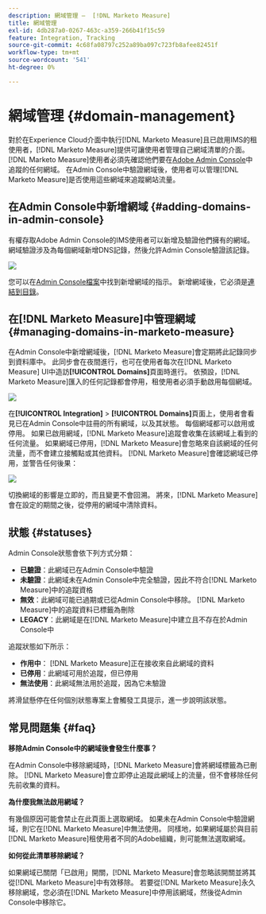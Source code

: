 ```yaml
---
description: 網域管理 —  [!DNL Marketo Measure]
title: 網域管理
exl-id: 4db287a0-0267-463c-a359-266b41f15c59
feature: Integration, Tracking
source-git-commit: 4c68fa08797c252a89ba097c723fb8afee82451f
workflow-type: tm+mt
source-wordcount: '541'
ht-degree: 0%

---
```


# 網域管理 {#domain-management}

對於在Experience Cloud介面中執行[!DNL Marketo Measure]且已啟用IMS的租使用者，[!DNL Marketo Measure]提供可讓使用者管理自己網域清單的介面。 [!DNL Marketo Measure]使用者必須先確認他們要在[Adobe Admin Console](https://adminconsole.adobe.com/)中追蹤的任何網域。 在Admin Console中驗證網域後，使用者可以管理[!DNL Marketo Measure]是否使用這些網域來追蹤網站流量。

## 在Admin Console中新增網域 {#adding-domains-in-admin-console}

有權存取Adobe Admin Console的IMS使用者可以新增及驗證他們擁有的網域。 網域驗證涉及為每個網域新增DNS記錄，然後允許Admin Console驗證該記錄。

![](assets/domain-management-1.png)

您可以在[Admin Console檔案](https://helpx.adobe.com/tw/enterprise/using/add-domains-directories.html)中找到新增網域的指示。 新增網域後，它必須是[連結到目錄](https://helpx.adobe.com/tw/enterprise/using/add-domains-directories.html#link-domains-to-directoies)。

## 在[!DNL Marketo Measure]中管理網域 {#managing-domains-in-marketo-measure}

在Admin Console中新增網域後，[!DNL Marketo Measure]會定期將此記錄同步到資料庫中。 此同步會在夜間進行，也可在使用者每次在[!DNL Marketo Measure] UI中造訪&#x200B;**[!UICONTROL Domains]**&#x200B;頁面時進行。 依預設，[!DNL Marketo Measure]匯入的任何記錄都會停用，租使用者必須手動啟用每個網域。

![](assets/domain-management-2.png)

在&#x200B;**[!UICONTROL Integration]** > **[!UICONTROL Domains]**&#x200B;頁面上，使用者會看見已在Admin Console中註冊的所有網域，以及其狀態。 每個網域都可以啟用或停用。 如果已啟用網域，[!DNL Marketo Measure]追蹤會收集在該網域上看到的任何流量。 如果網域已停用，[!DNL Marketo Measure]會忽略來自該網域的任何流量，而不會建立接觸點或其他資料。 [!DNL Marketo Measure]會確認網域已停用，並警告任何後果：

![](assets/domain-management-3.png)

切換網域的影響是立即的，而且變更不會回溯。 將來，[!DNL Marketo Measure]會在設定的期間之後，從停用的網域中清除資料。

## 狀態 {#statuses}

Admin Console狀態會依下列方式分類：

* **已驗證**：此網域已在Admin Console中驗證
* **未驗證**：此網域未在Admin Console中完全驗證，因此不符合[!DNL Marketo Measure]中的追蹤資格
* **無效**：此網域可能已過期或已從Admin Console中移除。 [!DNL Marketo Measure]中的追蹤資料已標籤為刪除
* **LEGACY**：此網域是在[!DNL Marketo Measure]中建立且不存在於Admin Console中

追蹤狀態如下所示：

* **作用中**： [!DNL Marketo Measure]正在接收來自此網域的資料
* **已停用**：此網域可用於追蹤，但已停用
* **無法使用**：此網域無法用於追蹤，因為它未驗證

將滑鼠懸停在任何個別狀態專案上會觸發工具提示，進一步說明該狀態。

## 常見問題集 {#faq}

**移除Admin Console中的網域後會發生什麼事？**

在Admin Console中移除網域時，[!DNL Marketo Measure]會將網域標籤為已刪除。 [!DNL Marketo Measure]會立即停止追蹤此網域上的流量，但不會移除任何先前收集的資料。

**為什麼我無法啟用網域？**

有幾個原因可能會禁止在此頁面上選取網域。 如果未在Admin Console中驗證網域，則它在[!DNL Marketo Measure]中無法使用。 同樣地，如果網域屬於與目前[!DNL Marketo Measure]租使用者不同的Adobe組織，則可能無法選取網域。

**如何從此清單移除網域？**

如果網域已關閉「已啟用」開關，[!DNL Marketo Measure]會忽略該開關並將其從[!DNL Marketo Measure]中有效移除。 若要從[!DNL Marketo Measure]永久移除網域，您必須在[!DNL Marketo Measure]中停用該網域，然後從Admin Console中移除它。
